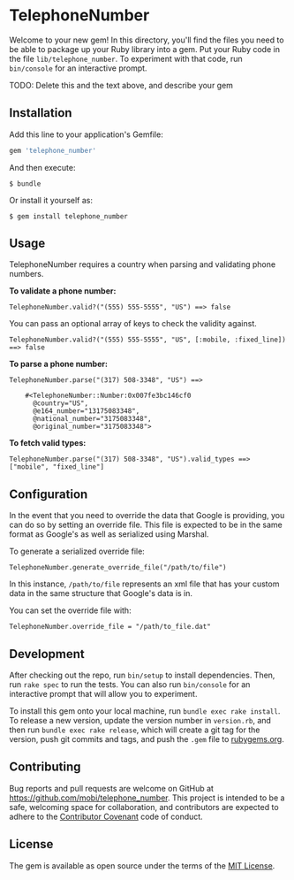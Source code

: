 # TelephoneNumber

Welcome to your new gem! In this directory, you'll find the files you need to be able to package up your Ruby library into a gem. Put your Ruby code in the file `lib/telephone_number`. To experiment with that code, run `bin/console` for an interactive prompt.

TODO: Delete this and the text above, and describe your gem

## Installation

Add this line to your application's Gemfile:

```ruby
gem 'telephone_number'
```

And then execute:

    $ bundle

Or install it yourself as:

    $ gem install telephone_number

## Usage

TelephoneNumber requires a country when parsing and validating phone numbers.

**To validate a phone number:**

    TelephoneNumber.valid?("(555) 555-5555", "US") ==> false
    
You can pass an optional array of keys to check the validity against. 

    TelephoneNumber.valid?("(555) 555-5555", "US", [:mobile, :fixed_line]) ==> false

**To parse a phone number:**

    TelephoneNumber.parse("(317) 508-3348", "US") ==>  
        
        #<TelephoneNumber::Number:0x007fe3bc146cf0 
          @country="US", 
          @e164_number="13175083348",
          @national_number="3175083348",
          @original_number="3175083348">
          
**To fetch valid types:**

    TelephoneNumber.parse("(317) 508-3348", "US").valid_types ==>  ["mobile", "fixed_line"]
    
## Configuration

In the event that you need to override the data that Google is providing, you can do so by setting an override file. This file is expected to be in the same format as Google's as well as serialized using Marshal. 

To generate a serialized override file: 

    TelephoneNumber.generate_override_file("/path/to/file")
    
In this instance, `/path/to/file` represents an xml file that has your custom data in the same structure that Google's data is in.

You can set the override file with:
    
    TelephoneNumber.override_file = "/path/to_file.dat"

## Development

After checking out the repo, run `bin/setup` to install dependencies. Then, run `rake spec` to run the tests. You can also run `bin/console` for an interactive prompt that will allow you to experiment.

To install this gem onto your local machine, run `bundle exec rake install`. To release a new version, update the version number in `version.rb`, and then run `bundle exec rake release`, which will create a git tag for the version, push git commits and tags, and push the `.gem` file to [rubygems.org](https://rubygems.org).

## Contributing

Bug reports and pull requests are welcome on GitHub at https://github.com/mobi/telephone_number. This project is intended to be a safe, welcoming space for collaboration, and contributors are expected to adhere to the [Contributor Covenant](http://contributor-covenant.org) code of conduct.


## License

The gem is available as open source under the terms of the [MIT License](http://opensource.org/licenses/MIT).

